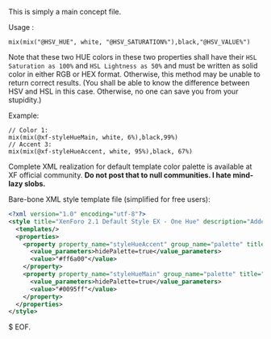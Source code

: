 This is simply a main concept file.

Usage :
```less
mix(mix("@HSV_HUE", white, "@HSV_SATURATION%"),black,"@HSV_VALUE%")
```
Note that these two HUE colors in these two properties shall have their `HSL Saturation as 100%` and `HSL Lightness as 50%` and must be written as solid color in either RGB or HEX format. Otherwise, this method may be unable to return correct results. (You shall be able to know the difference between HSV and HSL in this case. Otherwise, no one can save you from your stupidity.)

Example:
```less
// Color 1:
mix(mix(@xf-styleHueMain, white, 6%),black,99%)
// Accent 3:
mix(mix(@xf-styleHueAccent, white, 95%),black, 67%)
```

Complete XML realization for default template color palette is available at XF official community.
**Do not post that to null communities. I hate mind-lazy slobs.**

Bare-bone XML style template file (simplified for free users):
```xml
<?xml version="1.0" encoding="utf-8"?>
<style title="XenForo 2.1 Default Style EX - One Hue" description="Added one-hue design." user_selectable="1" base_version_id="2010970" export_version="2">
  <templates/>
  <properties>
    <property property_name="styleHueAccent" group_name="palette" title="Accented style color hue" description="In normal cases you might want to use an inverted hue from @xf-styleHueMain, unless you have your own idea." property_type="value" value_type="color" depends_on="" value_group="setup" display_order="50" addon_id="">
      <value_parameters>hidePalette=true</value_parameters>
      <value>"#ff6a00"</value>
    </property>
    <property property_name="styleHueMain" group_name="palette" title="Main style color hue" description="You can use this to determine the hue of any color variable in this theme that uses this variable.&lt;br /&gt;&#10;&lt;strong&gt;XenForo 2.1 does not support HSL and HSV. We use this hex / RGB color to define the main Hue.&lt;/strong&gt;" property_type="value" value_type="color" depends_on="" value_group="setup" display_order="0" addon_id="">
      <value_parameters>hidePalette=true</value_parameters>
      <value>"#0095ff"</value>
    </property>
  </properties>
</style>
```

$ EOF.
